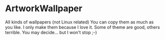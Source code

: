 # ArtworkWallpaper
All kinds of wallpapers (not Linux related)
You can copy them as much as you like. I only make them because I love it. Some of theme are good, others terrible. You may decide... but I won't stop ;-)
